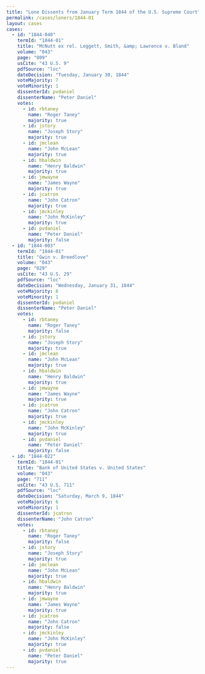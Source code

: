```yaml
---
title: "Lone Dissents from January Term 1844 of the U.S. Supreme Court"
permalink: /cases/loners/1844-01
layout: cases
cases:
  - id: "1844-040"
    termId: "1844-01"
    title: "McNutt ex rel. Leggett, Smith, &amp; Lawrence v. Bland"
    volume: "043"
    page: "009"
    usCite: "43 U.S. 9"
    pdfSource: "loc"
    dateDecision: "Tuesday, January 30, 1844"
    voteMajority: 7
    voteMinority: 1
    dissenterId: pvdaniel
    dissenterName: "Peter Daniel"
    votes:
      - id: rbtaney
        name: "Roger Taney"
        majority: true
      - id: jstory
        name: "Joseph Story"
        majority: true
      - id: jmclean
        name: "John McLean"
        majority: true
      - id: hbaldwin
        name: "Henry Baldwin"
        majority: true
      - id: jmwayne
        name: "James Wayne"
        majority: true
      - id: jcatron
        name: "John Catron"
        majority: true
      - id: jmckinley
        name: "John McKinley"
        majority: true
      - id: pvdaniel
        name: "Peter Daniel"
        majority: false
  - id: "1844-003"
    termId: "1844-01"
    title: "Gwin v. Breedlove"
    volume: "043"
    page: "029"
    usCite: "43 U.S. 29"
    pdfSource: "loc"
    dateDecision: "Wednesday, January 31, 1844"
    voteMajority: 6
    voteMinority: 1
    dissenterId: pvdaniel
    dissenterName: "Peter Daniel"
    votes:
      - id: rbtaney
        name: "Roger Taney"
        majority: false
      - id: jstory
        name: "Joseph Story"
        majority: true
      - id: jmclean
        name: "John McLean"
        majority: true
      - id: hbaldwin
        name: "Henry Baldwin"
        majority: true
      - id: jmwayne
        name: "James Wayne"
        majority: true
      - id: jcatron
        name: "John Catron"
        majority: true
      - id: jmckinley
        name: "John McKinley"
        majority: true
      - id: pvdaniel
        name: "Peter Daniel"
        majority: false
  - id: "1844-022"
    termId: "1844-01"
    title: "Bank of United States v. United States"
    volume: "043"
    page: "711"
    usCite: "43 U.S. 711"
    pdfSource: "loc"
    dateDecision: "Saturday, March 9, 1844"
    voteMajority: 6
    voteMinority: 1
    dissenterId: jcatron
    dissenterName: "John Catron"
    votes:
      - id: rbtaney
        name: "Roger Taney"
        majority: false
      - id: jstory
        name: "Joseph Story"
        majority: true
      - id: jmclean
        name: "John McLean"
        majority: true
      - id: hbaldwin
        name: "Henry Baldwin"
        majority: true
      - id: jmwayne
        name: "James Wayne"
        majority: true
      - id: jcatron
        name: "John Catron"
        majority: false
      - id: jmckinley
        name: "John McKinley"
        majority: true
      - id: pvdaniel
        name: "Peter Daniel"
        majority: true
---
```

